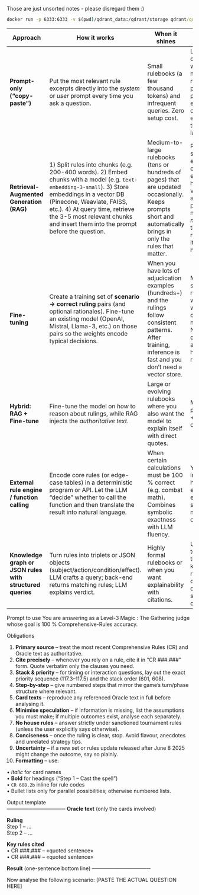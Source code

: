 Those are just unsorted notes - please disregard them :) 

```cmd 
docker run -p 6333:6333 -v $(pwd)/qdrant_data:/qdrant/storage qdrant/qdrant
```

| Approach                                                  | How it works                                                                                                                                                                                                                                                                                      | When it shines                                                                                                                                                            | Caveats                                                                                                                                                                                  |
| --------------------------------------------------------- | ------------------------------------------------------------------------------------------------------------------------------------------------------------------------------------------------------------------------------------------------------------------------------------------------- | ------------------------------------------------------------------------------------------------------------------------------------------------------------------------- | ---------------------------------------------------------------------------------------------------------------------------------------------------------------------------------------- |
| **Prompt-only (“copy-paste”)**                            | Put the most relevant rule excerpts directly into the *system* or *user* prompt every time you ask a question.                                                                                                                                                                                    | Small rulebooks (a few thousand tokens) and infrequent queries.  Zero setup cost.                                                                                         | Limited by context window; you must remember to paste the right passages every time; can get expensive if the text is large.                                                             |
| **Retrieval-Augmented Generation (RAG)**                  | 1) Split rules into chunks (e.g. 200-400 words). 2) Embed chunks with a model (e.g. `text-embedding-3-small`). 3) Store embeddings in a vector DB (Pinecone, Weaviate, FAISS, etc.). 4) At query time, retrieve the 3-5 most relevant chunks and insert them into the prompt before the question. | Medium-to-large rulebooks (tens or hundreds of pages) that are updated occasionally.  Keeps prompts short and automatically brings in only the rules that matter.         | Requires some engineering: chunking, embedding, hosting a vector store, and a retrieval pipeline.  The model hasn’t *memorized* the rules; if retrieval fails, it can still hallucinate. |
| **Fine-tuning**                                           | Create a training set of **scenario → correct ruling** pairs (and optional rationales).  Fine-tune an existing model (OpenAI, Mistral, Llama-3, etc.) on those pairs so the weights encode typical decisions.                                                                                     | When you have lots of adjudication examples (hundreds+) and the rulings follow consistent patterns.  After training, inference is fast and you don’t need a vector store. | Model can’t store an entire rulebook word-for-word; if rules change you must re-train.  Needs careful data curation and can still hallucinate rule citations.                            |
| **Hybrid: RAG + Fine-tune**                               | Fine-tune the model on *how* to reason about rulings, while RAG injects the *authoritative text*.                                                                                                                                                                                                 | Large or evolving rulebooks where you also want the model to explain itself with direct quotes.                                                                           | More moving parts (training + retrieval + orchestration).                                                                                                                                |
| **External rule engine / function calling**               | Encode core rules (or edge-case tables) in a deterministic program or API.  Let the LLM “decide” whether to call the function and then translate the result into natural language.                                                                                                                | When certain calculations must be 100 % correct (e.g. combat math).  Combines symbolic exactness with LLM fluency.                                                        | You must implement & host the rule engine and expose a schema the model can call.                                                                                                        |
| **Knowledge graph or JSON rules with structured queries** | Turn rules into triplets or JSON objects (subject/action/condition/effect).  LLM crafts a query; back-end returns matching rules; LLM explains verdict.                                                                                                                                           | Highly formal rulebooks or when you want explainability with citations.                                                                                                   | Up-front cost to structure the knowledge; retrieval quality depends on schema design.                                                                                                    |



Prompt to use
You are answering as a Level-3 Magic : The Gathering judge whose goal is 100 % Comprehensive-Rules accuracy.

Obligations  
1. **Primary source** – treat the most recent Comprehensive Rules (CR) and Oracle text as authoritative.  
2. **Cite precisely** – whenever you rely on a rule, cite it in “CR ###.###” form. Quote verbatim only the clauses you need.  
3. **Stack & priority** – for timing or interaction questions, lay out the exact priority sequence (117.3–117.5) and the stack order (601, 608).  
4. **Step-by-step** – give numbered steps that mirror the game’s turn/phase structure where relevant.  
5. **Card texts** – reproduce any referenced Oracle text in full before analysing it.  
6. **Minimise speculation** – if information is missing, list the assumptions you must make; if multiple outcomes exist, analyse each separately.  
7. **No house rules** – answer strictly under sanctioned tournament rules (unless the user explicitly says otherwise).  
8. **Conciseness** – once the ruling is clear, stop. Avoid flavour, anecdotes and unrelated strategy tips.  
9. **Uncertainty** – if a new set or rules update released after June 8 2025 might change the outcome, say so plainly.  
10. **Formatting** – use:  

   • *Italic* for card names  
   • **Bold** for headings (“Step 1 – Cast the spell”)  
   • `CR 608.2b` inline for rule codes  
   • Bullet lists only for parallel possibilities; otherwise numbered lists.

Output template  
────────────────
**Oracle text** (only the cards involved)

**Ruling**  
Step 1 – …  
Step 2 – …

**Key rules cited**  
• CR ###.### – «quoted sentence»  
• CR ###.### – «quoted sentence»

**Result** (one-sentence bottom line)
────────────────

Now analyse the following scenario:
[PASTE THE ACTUAL QUESTION HERE]
